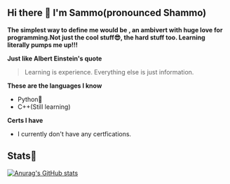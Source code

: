 ##                                                    Hi there 👋 I'm Sammo(pronounced Shammo)



**The simplest way to define me would be , an ambivert with huge love for programming.Not just the cool stuff😎, the hard stuff too. Learning literally pumps me up!!!**



**Just like Albert Einstein's quote**
> Learning is experience. Everything else is just information.

 **These are the languages I know**
- Python🐍
- C++(Still learning)

**Certs I have**
 - I currently don't have any certfications.


##                                                                Stats📃

[![Anurag's GitHub stats](https://github-readme-stats.vercel.app/api?username=DarkGreenSky32x32)](https://github.com/anuraghazra/github-readme-stats)



                                                    
